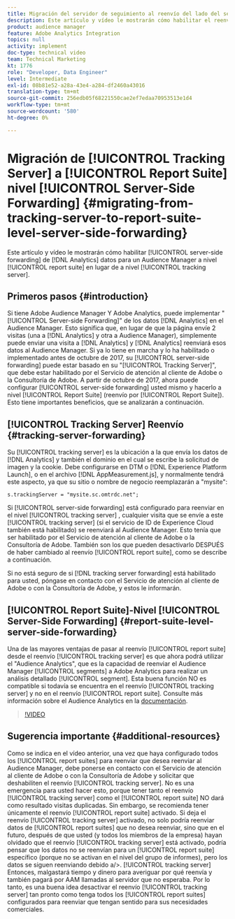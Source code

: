 ```yaml
---
title: Migración del servidor de seguimiento al reenvío del lado del servidor en el nivel de grupo de informes
description: Este artículo y vídeo le mostrarán cómo habilitar el reenvío de datos de Analytics del lado del servidor al Audience Manager a nivel de grupo de informes en lugar de a nivel de servidor de seguimiento.
product: audience manager
feature: Adobe Analytics Integration
topics: null
activity: implement
doc-type: technical video
team: Technical Marketing
kt: 1776
role: "Developer, Data Engineer"
level: Intermediate
exl-id: 08b81e52-a28a-43e4-a284-df2460a43016
translation-type: tm+mt
source-git-commit: 256edb05f68221550cae2ef7edaa70953513e1d4
workflow-type: tm+mt
source-wordcount: '580'
ht-degree: 0%

---
```


# Migración de [!UICONTROL Tracking Server] a [!UICONTROL Report Suite] nivel [!UICONTROL Server-Side Forwarding] {#migrating-from-tracking-server-to-report-suite-level-server-side-forwarding}

Este artículo y vídeo le mostrarán cómo habilitar [!UICONTROL server-side forwarding] de [!DNL Analytics] datos para un Audience Manager a nivel [!UICONTROL report suite] en lugar de a nivel [!UICONTROL tracking server].

## Primeros pasos {#introduction}

Si tiene Adobe Audience Manager Y Adobe Analytics, puede implementar &quot;[!UICONTROL Server-side Forwarding]&quot; de los datos [!DNL Analytics] en el Audience Manager. Esto significa que, en lugar de que la página envíe 2 visitas (una a [!DNL Analytics] y otra a Audience Manager), simplemente puede enviar una visita a [!DNL Analytics] y [!DNL Analytics] reenviará esos datos al Audience Manager. Si ya lo tiene en marcha y lo ha habilitado o implementado antes de octubre de 2017, su [!UICONTROL server-side forwarding] puede estar basado en su &quot;[!UICONTROL Tracking Server]&quot;, que debe estar habilitado por el Servicio de atención al cliente de Adobe o la Consultoría de Adobe. A partir de octubre de 2017, ahora puede configurar [!UICONTROL server-side forwarding] usted mismo y hacerlo a nivel [!UICONTROL Report Suite] (reenvío por [!UICONTROL Report Suite]). Esto tiene importantes beneficios, que se analizarán a continuación.

## [!UICONTROL Tracking Server] Reenvío  {#tracking-server-forwarding}

Su [!UICONTROL tracking server] es la ubicación a la que envía los datos de [!DNL Analytics] y también el dominio en el cual se escribe la solicitud de imagen y la cookie. Debe configurarse en DTM o [!DNL Experience Platform Launch], o en el archivo [!DNL AppMeasurement.js], y normalmente tendrá este aspecto, ya que su sitio o nombre de negocio reemplazarán a &quot;mysite&quot;:

`s.trackingServer = "mysite.sc.omtrdc.net";`

Si [!UICONTROL server-side forwarding] está configurado para reenviar en el nivel [!UICONTROL tracking server] , cualquier visita que se envíe a este [!UICONTROL tracking server] (si el servicio de ID de Experience Cloud también está habilitado) se reenviará al Audience Manager. Esto tenía que ser habilitado por el Servicio de atención al cliente de Adobe o la Consultoría de Adobe. También son los que pueden desactivarlo DESPUÉS de haber cambiado al reenvío [!UICONTROL report suite], como se describe a continuación.

Si no está seguro de si [!DNL tracking server forwarding] está habilitado para usted, póngase en contacto con el Servicio de atención al cliente de Adobe o con la Consultoría de Adobe, y estos le informarán.

## [!UICONTROL Report Suite]-Nivel  [!UICONTROL Server-Side Forwarding] {#report-suite-level-server-side-forwarding}

Una de las mayores ventajas de pasar al reenvío [!UICONTROL report suite] desde el reenvío [!UICONTROL tracking server] es que ahora podrá utilizar el &quot;Audience Analytics&quot;, que es la capacidad de reenviar el Audience Manager [!UICONTROL segments] a Adobe Analytics para realizar un análisis detallado [!UICONTROL segment]. Esta buena función NO es compatible si todavía se encuentra en el reenvío [!UICONTROL tracking server] y no en el reenvío [!UICONTROL report suite]. Consulte más información sobre el Audience Analytics en la [documentación](https://marketing.adobe.com/resources/help/en_US/analytics/audiences/).

>[!VIDEO](https://video.tv.adobe.com/v/23701/?quality=12)

## Sugerencia importante {#additional-resources}

Como se indica en el vídeo anterior, una vez que haya configurado todos los [!UICONTROL report suites] para reenviar que desea reenviar al Audience Manager, debe ponerse en contacto con el Servicio de atención al cliente de Adobe o con la Consultoría de Adobe y solicitar que deshabiliten el reenvío [!UICONTROL tracking server]. No es una emergencia para usted hacer esto, porque tener tanto el reenvío [!UICONTROL tracking server] como el [!UICONTROL report suite] NO dará como resultado visitas duplicadas. Sin embargo, se recomienda tener únicamente el reenvío [!UICONTROL report suite] activado. Si deja el reenvío [!UICONTROL tracking server] activado, no solo podría reenviar datos de [!UICONTROL report suites] que no desea reenviar, sino que en el futuro, después de que usted (y todos los miembros de la empresa) hayan olvidado que el reenvío [!UICONTROL tracking server] está activado, podría pensar que los datos no se reenvían para un [!UICONTROL report suite] específico (porque no se activan en el nivel del grupo de informes), pero los datos se siguen reenviando debido a/>. [!UICONTROL tracking server] Entonces, malgastará tiempo y dinero para averiguar por qué reenvía y también pagará por AAM llamadas al servidor que no esperaba. Por lo tanto, es una buena idea desactivar el reenvío [!UICONTROL tracking server] tan pronto como tenga todos los [!UICONTROL report suites] configurados para reenviar que tengan sentido para sus necesidades comerciales.
